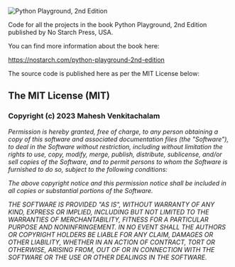 ![Python Playground, 2nd Edition](pp-cover-small.jpg)

Code for all the projects in the book Python Playground, 2nd Edition published by
No Starch Press, USA.

You can find more information about the book here:

https://nostarch.com/python-playground-2nd-edition

The source code is published here as per the MIT License below:

## The MIT License (MIT)
### Copyright (c) 2023 Mahesh Venkitachalam

*Permission is hereby granted, free of charge, to any person obtaining a copy of this software and associated documentation files (the "Software"), to deal in the Software without restriction, including without limitation the rights to use, copy, modify, merge, publish, distribute, sublicense, and/or sell copies of the Software, and to permit persons to whom the Software is furnished to do so, subject to the following conditions:*

*The above copyright notice and this permission notice shall be included in all copies or substantial portions of the Software.*

*THE SOFTWARE IS PROVIDED "AS IS", WITHOUT WARRANTY OF ANY KIND, EXPRESS OR IMPLIED, INCLUDING BUT NOT LIMITED TO THE WARRANTIES OF MERCHANTABILITY, FITNESS FOR A PARTICULAR PURPOSE AND NONINFRINGEMENT. IN NO EVENT SHALL THE AUTHORS OR COPYRIGHT HOLDERS BE LIABLE FOR ANY CLAIM, DAMAGES OR OTHER LIABILITY, WHETHER IN AN ACTION OF CONTRACT, TORT OR OTHERWISE, ARISING FROM, OUT OF OR IN CONNECTION WITH THE SOFTWARE OR THE USE OR OTHER DEALINGS IN THE SOFTWARE.*
